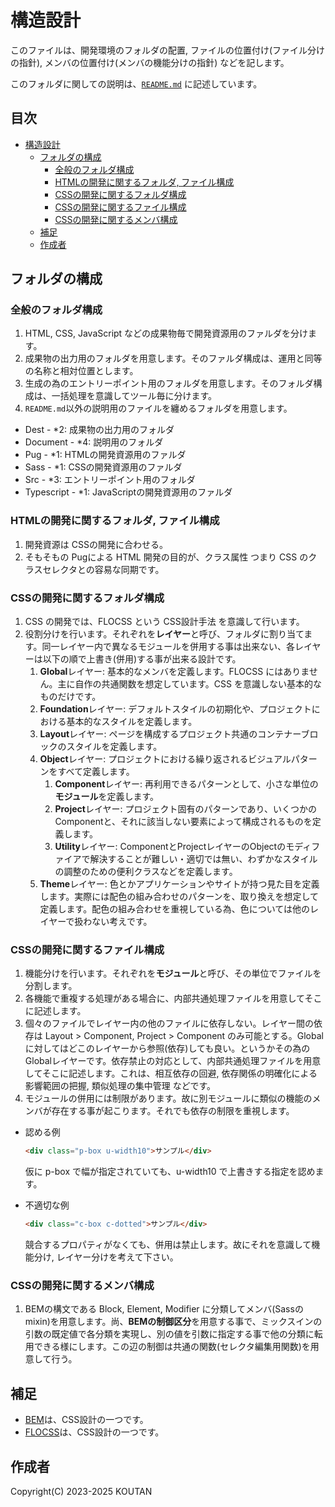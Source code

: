 # 構造設計

このファイルは、開発環境のフォルダの配置, ファイルの位置付け(ファイル分けの指針), メンバの位置付け(メンバの機能分けの指針) などを記します。

このフォルダに関しての説明は、[`README.md`](./README.md) に記述しています。

## 目次

- [構造設計](#構造設計)
  - [フォルダの構成](#フォルダの構成)
    - [全般のフォルダ構成](#全般のフォルダ構成)
    - [HTMLの開発に関するフォルダ, ファイル構成](#htmlの開発に関するフォルダ-ファイル構成)
    - [CSSの開発に関するフォルダ構成](#cssの開発に関するフォルダ構成)
    - [CSSの開発に関するファイル構成](#cssの開発に関するファイル構成)
    - [CSSの開発に関するメンバ構成](#cssの開発に関するメンバ構成)
  - [補足](#補足)
  - [作成者](#作成者)

## フォルダの構成

### 全般のフォルダ構成

1. HTML, CSS, JavaScript などの成果物毎で開発資源用のファルダを分けます。
2. 成果物の出力用のフォルダを用意します。そのファルダ構成は、運用と同等の名称と相対位置とします。
3. 生成の為のエントリーポイント用のフォルダを用意します。そのフォルダ構成は、一括処理を意識してツール毎に分けます。
4. `README.md`以外の説明用のファイルを纏めるフォルダを用意します。

- Dest - *2: 成果物の出力用のフォルダ
- Document - *4: 説明用のフォルダ
- Pug - *1: HTMLの開発資源用のファルダ
- Sass - *1: CSSの開発資源用のファルダ
- Src - *3: エントリーポイント用のフォルダ
- Typescript - *1: JavaScriptの開発資源用のファルダ

### HTMLの開発に関するフォルダ, ファイル構成

1. 開発資源は CSSの開発に合わせる。
2. そもそもの Pugによる HTML 開発の目的が、クラス属性 つまり CSS のクラスセレクタとの容易な同期です。

### CSSの開発に関するフォルダ構成

1. CSS の開発では、FLOCSS という CSS設計手法 を意識して行います。
2. 役割分けを行います。それぞれを**レイヤー**と呼び、フォルダに割り当てます。同一レイヤー内で異なるモジュールを併用する事は出来ない、各レイヤーは以下の順で上書き(併用)する事が出来る設計です。
    1. **Global**レイヤー: 基本的なメンバを定義します。FLOCSS にはありません。主に自作の共通関数を想定しています。CSS を意識しない基本的なものだけです。
    2. **Foundation**レイヤー: デフォルトスタイルの初期化や、プロジェクトにおける基本的なスタイルを定義します。
    3. **Layout**レイヤー: ページを構成するプロジェクト共通のコンテナーブロックのスタイルを定義します。
    4. **Object**レイヤー: プロジェクトにおける繰り返されるビジュアルパターンをすべて定義します。
        1. **Component**レイヤー: 再利用できるパターンとして、小さな単位の**モジュール**を定義します。
        2. **Project**レイヤー: プロジェクト固有のパターンであり、いくつかのComponentと、それに該当しない要素によって構成されるものを定義します。
        3. **Utility**レイヤー: ComponentとProjectレイヤーのObjectのモディファイアで解決することが難しい・適切では無い、わずかなスタイルの調整のための便利クラスなどを定義します。
    5. **Theme**レイヤー: 色とかアプリケーションやサイトが持つ見た目を定義します。実際には配色の組み合わせのパターンを、取り換えを想定して定義します。配色の組み合わせを重視している為、色については他のレイヤーで扱わない考えです。

### CSSの開発に関するファイル構成

1. 機能分けを行います。それぞれを**モジュール**と呼び、その単位でファイルを分割します。
2. 各機能で重複する処理がある場合に、内部共通処理ファイルを用意してそこに記述します。
3. 個々のファイルでレイヤー内の他のファイルに依存しない。レイヤー間の依存は Layout > Component, Project > Component のみ可能とする。Global に対してはどこのレイヤーから参照(依存)しても良い。というかその為の Globalレイヤーです。依存禁止の対応として、内部共通処理ファイルを用意してそこに記述します。これは、相互依存の回避, 依存関係の明確化による影響範囲の把握, 類似処理の集中管理 などです。
4. モジュールの併用には制限があります。故に別モジュールに類似の機能のメンバが存在する事が起こります。それでも依存の制限を重視します。

- 認める例

  ```HTML
  <div class="p-box u-width10">サンプル</div>
  ```

  仮に p-box で幅が指定されていても、u-width10 で上書きする指定を認めます。

- 不適切な例

  ```HTML
  <div class="c-box c-dotted">サンプル</div>
  ```

  競合するプロパティがなくても、併用は禁止します。故にそれを意識して機能分け, レイヤー分けを考えて下さい。

### CSSの開発に関するメンバ構成

1. BEMの構文である Block, Element, Modifier に分類してメンバ(Sassのmixin)を用意します。尚、**BEMの制御区分**を用意する事で、ミックスインの引数の既定値で各分類を実現し、別の値を引数に指定する事で他の分類に転用できる様にします。この辺の制御は共通の関数(セレクタ編集用関数)を用意して行う。

## 補足

- [BEM](https://github.com/juno/bem-methodology-ja/blob/master/definitions.md)は、CSS設計の一つです。
- [FLOCSS](https://github.com/hiloki/flocss)は、CSS設計の一つです。

## 作成者

Copyright(C) 2023-2025 KOUTAN
